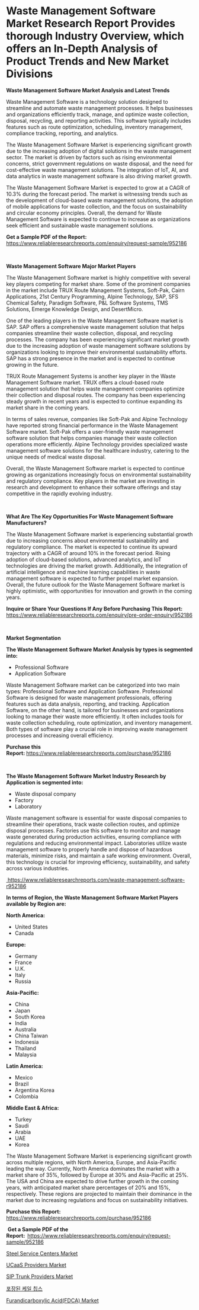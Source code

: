 <p><h1>Waste Management Software Market Research Report Provides thorough Industry Overview, which offers an In-Depth Analysis of Product Trends and New Market Divisions</h1></p><p><strong>Waste Management Software Market Analysis and Latest Trends</strong></p>
<p><p>Waste Management Software is a technology solution designed to streamline and automate waste management processes. It helps businesses and organizations efficiently track, manage, and optimize waste collection, disposal, recycling, and reporting activities. This software typically includes features such as route optimization, scheduling, inventory management, compliance tracking, reporting, and analytics.</p><p>The Waste Management Software Market is experiencing significant growth due to the increasing adoption of digital solutions in the waste management sector. The market is driven by factors such as rising environmental concerns, strict government regulations on waste disposal, and the need for cost-effective waste management solutions. The integration of IoT, AI, and data analytics in waste management software is also driving market growth.</p><p>The Waste Management Software Market is expected to grow at a CAGR of 10.3% during the forecast period. The market is witnessing trends such as the development of cloud-based waste management solutions, the adoption of mobile applications for waste collection, and the focus on sustainability and circular economy principles. Overall, the demand for Waste Management Software is expected to continue to increase as organizations seek efficient and sustainable waste management solutions.</p></p>
<p><strong>Get a Sample PDF of the Report:&nbsp;</strong> <a href="https://www.reliableresearchreports.com/enquiry/request-sample/952186">https://www.reliableresearchreports.com/enquiry/request-sample/952186</a></p>
<p>&nbsp;</p>
<p><strong>Waste Management Software Major Market Players</strong></p>
<p><p>The Waste Management Software market is highly competitive with several key players competing for market share. Some of the prominent companies in the market include TRUX Route Management Systems, Soft-Pak, Cairn Applications, 21st Century Programming, Alpine Technology, SAP, SFS Chemical Safety, Paradigm Software, P&L Software Systems, TMS Solutions, Emerge Knowledge Design, and DesertMicro.</p><p>One of the leading players in the Waste Management Software market is SAP. SAP offers a comprehensive waste management solution that helps companies streamline their waste collection, disposal, and recycling processes. The company has been experiencing significant market growth due to the increasing adoption of waste management software solutions by organizations looking to improve their environmental sustainability efforts. SAP has a strong presence in the market and is expected to continue growing in the future.</p><p>TRUX Route Management Systems is another key player in the Waste Management Software market. TRUX offers a cloud-based route management solution that helps waste management companies optimize their collection and disposal routes. The company has been experiencing steady growth in recent years and is expected to continue expanding its market share in the coming years.</p><p>In terms of sales revenue, companies like Soft-Pak and Alpine Technology have reported strong financial performance in the Waste Management Software market. Soft-Pak offers a user-friendly waste management software solution that helps companies manage their waste collection operations more efficiently. Alpine Technology provides specialized waste management software solutions for the healthcare industry, catering to the unique needs of medical waste disposal.</p><p>Overall, the Waste Management Software market is expected to continue growing as organizations increasingly focus on environmental sustainability and regulatory compliance. Key players in the market are investing in research and development to enhance their software offerings and stay competitive in the rapidly evolving industry.</p></p>
<p>&nbsp;</p>
<p><strong>What Are The Key Opportunities For Waste Management Software Manufacturers?</strong></p>
<p><p>The Waste Management Software market is experiencing substantial growth due to increasing concerns about environmental sustainability and regulatory compliance. The market is expected to continue its upward trajectory with a CAGR of around 10% in the forecast period. Rising adoption of cloud-based solutions, advanced analytics, and IoT technologies are driving the market growth. Additionally, the integration of artificial intelligence and machine learning capabilities in waste management software is expected to further propel market expansion. Overall, the future outlook for the Waste Management Software market is highly optimistic, with opportunities for innovation and growth in the coming years.</p></p>
<p><strong>Inquire or Share Your Questions If Any Before Purchasing This Report:</strong> <a href="https://www.reliableresearchreports.com/enquiry/pre-order-enquiry/952186">https://www.reliableresearchreports.com/enquiry/pre-order-enquiry/952186</a></p>
<p>&nbsp;</p>
<p><strong>Market Segmentation</strong></p>
<p><strong>The Waste Management Software Market Analysis by types is segmented into:</strong></p>
<p><ul><li>Professional Software</li><li>Application Software</li></ul></p>
<p><p>Waste Management Software market can be categorized into two main types: Professional Software and Application Software. Professional Software is designed for waste management professionals, offering features such as data analysis, reporting, and tracking. Application Software, on the other hand, is tailored for businesses and organizations looking to manage their waste more efficiently. It often includes tools for waste collection scheduling, route optimization, and inventory management. Both types of software play a crucial role in improving waste management processes and increasing overall efficiency.</p></p>
<p><strong>Purchase this Report:&nbsp;</strong><a href="https://www.reliableresearchreports.com/purchase/952186">https://www.reliableresearchreports.com/purchase/952186</a></p>
<p>&nbsp;</p>
<p><strong>The Waste Management Software Market Industry Research by Application is segmented into:</strong></p>
<p><ul><li>Waste disposal company</li><li>Factory</li><li>Laboratory</li></ul></p>
<p><p>Waste management software is essential for waste disposal companies to streamline their operations, track waste collection routes, and optimize disposal processes. Factories use this software to monitor and manage waste generated during production activities, ensuring compliance with regulations and reducing environmental impact. Laboratories utilize waste management software to properly handle and dispose of hazardous materials, minimize risks, and maintain a safe working environment. Overall, this technology is crucial for improving efficiency, sustainability, and safety across various industries.</p></p>
<p><a href="https://www.reliableresearchreports.com/waste-management-software-r952186">&nbsp;https://www.reliableresearchreports.com/waste-management-software-r952186</a></p>
<p><strong>In terms of Region, the Waste Management Software Market Players available by Region are:</strong></p>
<p>
    <p> <strong> North America: </strong>
        <ul>
            <li>United States</li>
            <li>Canada</li>
        </ul>
        </p> 
    <p> <strong> Europe: </strong>
        <ul>
            <li>Germany</li>
            <li>France</li>
            <li>U.K.</li>
            <li>Italy</li>
            <li>Russia</li>
        </ul>
        </p> 
    <p> <strong> Asia-Pacific: </strong>
        <ul>
            <li>China</li>
            <li>Japan</li>
            <li>South Korea</li>
            <li>India</li>
            <li>Australia</li>
            <li>China Taiwan</li>
            <li>Indonesia</li>
            <li>Thailand</li>
            <li>Malaysia</li>
        </ul>
        </p> 
    <p> <strong> Latin America: </strong>
        <ul>
            <li>Mexico</li>
            <li>Brazil</li>
            <li>Argentina Korea</li>
            <li>Colombia</li>
        </ul>
        </p> 
    <p> <strong> Middle East & Africa: </strong>
        <ul>
            <li>Turkey</li>
            <li>Saudi</li>
            <li>Arabia</li>
            <li>UAE</li>
            <li>Korea</li>
        </ul>
    </p>
    </p>
<p><p>The Waste Management Software Market is experiencing significant growth across multiple regions, with North America, Europe, and Asia-Pacific leading the way. Currently, North America dominates the market with a market share of 35%, followed by Europe at 30% and Asia-Pacific at 25%. The USA and China are expected to drive further growth in the coming years, with anticipated market share percentages of 20% and 15%, respectively. These regions are projected to maintain their dominance in the market due to increasing regulations and focus on sustainability initiatives.</p></p>
<p><strong>Purchase this Report: </strong><a href="https://www.reliableresearchreports.com/purchase/952186">https://www.reliableresearchreports.com/purchase/952186</a></p>
<p>&nbsp;<strong>Get a Sample PDF of the Report:&nbsp;&nbsp;</strong><a href="https://www.reliableresearchreports.com/enquiry/request-sample/952186">https://www.reliableresearchreports.com/enquiry/request-sample/952186</a></p>
<p><strong></strong></p>
<p><p><a href="https://github.com/mzurpwxu46/Market-Research-Report-List-1/blob/main/steel-service-centers-market.md">Steel Service Centers Market</a></p><p><a href="https://github.com/LouieAltenwert/Market-Research-Report-List-1/blob/main/ucaas-providers-market.md">UCaaS Providers Market</a></p><p><a href="https://github.com/thomasBaker655/Market-Research-Report-List-1/blob/main/sip-trunk-providers-market.md">SIP Trunk Providers Market</a></p><p><a href="https://github.com/kein8762/Market-Research-Report-List-3/blob/main/380378979805.md">포장된 케일 칩스</a></p><p><a href="https://www.linkedin.com/pulse/furandicarboxylic-acidfdca-market-analysis-report-global-i-fpwce?trackingId=PftRx%2BpNRSakG4o4O4Ln4A%3D%3D">Furandicarboxylic Acid(FDCA) Market</a></p></p>